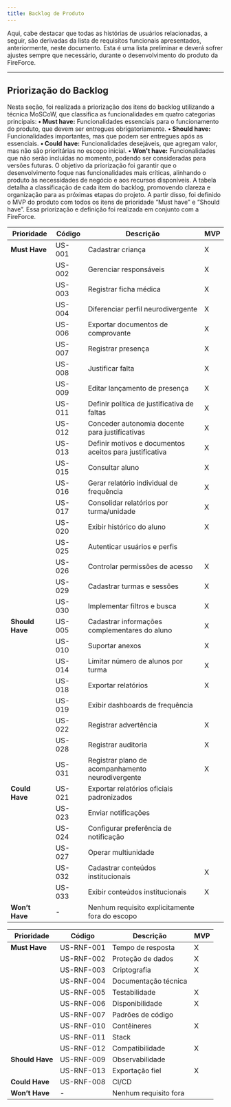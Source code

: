 ```yaml
---
title: Backlog de Produto
---
```


Aqui, cabe destacar que todas as histórias de usuários relacionadas, a seguir, são derivadas da lista de requisitos
funcionais apresentados, anteriormente, neste documento. Esta é uma lista preliminar e deverá sofrer ajustes
sempre que necessário, durante o desenvolvimento do produto da FireForce. 

---

## Priorização do Backlog

Nesta seção, foi realizada a priorização dos itens do backlog utilizando a técnica MoSCoW, que classifica as
funcionalidades em quatro categorias principais:
**• Must have:** Funcionalidades essenciais para o funcionamento do produto, que devem ser entregues
obrigatoriamente.
**• Should have:** Funcionalidades importantes, mas que podem ser entregues após as essenciais.
**• Could have:** Funcionalidades desejáveis, que agregam valor, mas não são prioritárias no escopo inicial.
**• Won't have:** Funcionalidades que não serão incluídas no momento, podendo ser consideradas para
versões futuras.
O objetivo da priorização foi garantir que o desenvolvimento foque nas funcionalidades mais críticas, alinhando
o produto às necessidades de negócio e aos recursos disponíveis. A tabela detalha a classificação de cada item do
backlog, promovendo clareza e organização para as próximas etapas do projeto.
A partir disso, foi definido o MVP do produto com todos os itens de prioridade “Must have” e “Should have”.
Essa priorização e definição foi realizada em conjunto com a FireForce.

| Prioridade      | Código  | Descrição                                           | MVP |
|-----------------|---------|-----------------------------------------------------|-----|
| **Must Have**   | US-001  | Cadastrar criança                                   | X   |
|                 | US-002  | Gerenciar responsáveis                              | X   |
|                 | US-003  | Registrar ficha médica                              | X   |
|                 | US-004  | Diferenciar perfil neurodivergente                  | X   |
|                 | US-006  | Exportar documentos de comprovante                  | X   |
|                 | US-007  | Registrar presença                                  | X   |
|                 | US-008  | Justificar falta                                    | X   |
|                 | US-009  | Editar lançamento de presença                       | X   |
|                 | US-011  | Definir política de justificativa de faltas         | X   |
|                 | US-012  | Conceder autonomia docente para justificativas      | X   |
|                 | US-013  | Definir motivos e documentos aceitos para justificativa | X |
|                 | US-015  | Consultar aluno                                     | X   |
|                 | US-016  | Gerar relatório individual de frequência            | X   |
|                 | US-017  | Consolidar relatórios por turma/unidade             | X   |
|                 | US-020  | Exibir histórico do aluno                           | X   |
|                 | US-025  | Autenticar usuários e perfis                        |     |
|                 | US-026  | Controlar permissões de acesso                      | X   |
|                 | US-029  | Cadastrar turmas e sessões                          | X   |
|                 | US-030  | Implementar filtros e busca                         | X   |
| **Should Have** | US-005  | Cadastrar informações complementares do aluno       | X   |
|                 | US-010  | Suportar anexos                                     | X   |
|                 | US-014  | Limitar número de alunos por turma                  | X   |
|                 | US-018  | Exportar relatórios                                 | X   |
|                 | US-019  | Exibir dashboards de frequência                     |     |
|                 | US-022  | Registrar advertência                               | X   |
|                 | US-028  | Registrar auditoria                                 | X   |
|                 | US-031  | Registrar plano de acompanhamento neurodivergente   | X   |
| **Could Have**  | US-021  | Exportar relatórios oficiais padronizados           |     |
|                 | US-023  | Enviar notificações                                 |     |
|                 | US-024  | Configurar preferência de notificação               |     |
|                 | US-027  | Operar multiunidade                                 |     |
|                 | US-032  | Cadastrar conteúdos institucionais                  | X   |
|                 | US-033  | Exibir conteúdos institucionais                     | X   |
| **Won’t Have**  | -       | Nenhum requisito explicitamente fora do escopo      |     |

| Prioridade      | Código       | Descrição               | MVP |
|-----------------|--------------|-------------------------|-----|
| **Must Have**   | US-RNF-001   | Tempo de resposta       | X   |
|                 | US-RNF-002   | Proteção de dados       | X   |
|                 | US-RNF-003   | Criptografia            | X   |
|                 | US-RNF-004   | Documentação técnica    |     |
|                 | US-RNF-005   | Testabilidade           | X   |
|                 | US-RNF-006   | Disponibilidade         | X   |
|                 | US-RNF-007   | Padrões de código       |     |
|                 | US-RNF-010   | Contêineres             | X   |
|                 | US-RNF-011   | Stack                   |     |
|                 | US-RNF-012   | Compatibilidade         | X   |
| **Should Have** | US-RNF-009   | Observabilidade         |     |
|                 | US-RNF-013   | Exportação fiel         | X   |
| **Could Have**  | US-RNF-008   | CI/CD                   |     |
| **Won’t Have**  | -            | Nenhum requisito fora   |     |
